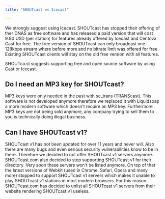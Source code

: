 ```yaml
---
title: "SHOUTcast vs Icecast"

---
```


We strongly suggest using Icecast. SHOUTcast has stopped their offering of ther DNAS as free software and has released a paid version that will cost 9.90 USD (per station) for features already offered by Icecast and Centova Cast for free. The free version of SHOUTcast can only broadcast one 128kbps stream where before more and no bitrate limit was offered for free. Existing SHOUTcast clients will stay on the old free version with all features.

SHOUTca.st suggests supporting free and open source software by using Cast or Icecast.

## Do I need an MP3 key for SHOUTcast?

MP3 keys were only needed in the past with sc_trans (TRANScast). This software is not developed anymore therefore we replaced it with Liquidsoap a more modern software which doesn't require an MP3 key. 
Furthermore MP3 keys are not being sold anymore, any company trying to sell them to you is technically doing illegal business.

## Can I have SHOUTcast v1?

SHOUTcast v1 has not been updated for over 11 years and never will. Also there are many bugs and even serious security vulnerabilities know to be in there. Therefore we decided to not offer SHOUTcast v1 servers anymore.
SHOUTcast.com also decided to stop supporting SHOUTcast v1 for their directory. Very soon these servers won't be listed anymore.
On top of that the latest versions of Webkit (used in Chrome, Safari, Opera and many more) stopped to support SHOUTcast v1 servers which makes it unable to play SHOUTcast v1 stations in most modern browsers. For this reason SHOUTcast.com has decided to unlist all SHOUTcast v1 servers from their website rendering SHOUTcast v1 useless.

